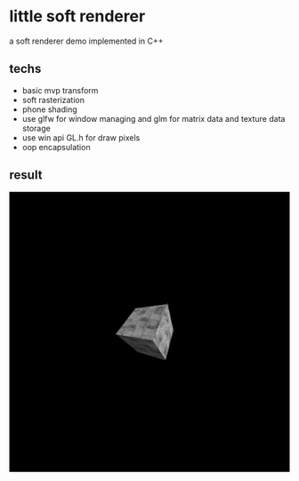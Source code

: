 # little soft renderer

a soft renderer demo implemented in C++

## techs 
-  basic mvp transform
-  soft rasterization
-  phone shading
-  use glfw for window managing and glm for matrix data and texture data storage
-  use win api GL.h for draw pixels
-  oop encapsulation

## result    

![sss](./asset/res_img/res_img.gif)

